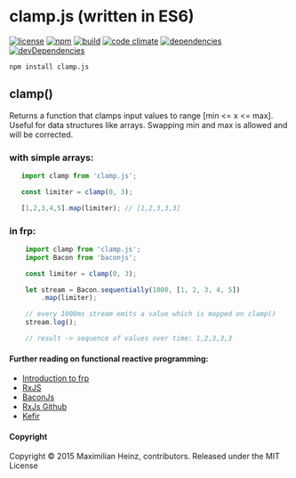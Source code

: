 # clamp.js (written in ES6)

[![license](http://img.shields.io/badge/license-MIT-blue.svg?style=flat)](https://raw.githubusercontent.com/meandmax/clamp.js/master/LICENSE)
[![npm](http://img.shields.io/npm/v/clamp.js.svg?style=flat)](https://www.npmjs.com/package/clamp.js)
[![build](http://img.shields.io/travis/meandmax/clamp.js/master.svg?style=flat)](https://travis-ci.org/meandmax/clamp.js)
[![code climate](http://img.shields.io/codeclimate/github/meandmax/clamp.js.svg?style=flat)](https://codeclimate.com/github/meandmax/clamp.js)
[![dependencies](http://img.shields.io/david/meandmax/clamp.js.svg?style=flat)](https://david-dm.org/meandmax/clamp.js#info=dependencies&view=table)
[![devDependencies](http://img.shields.io/david/dev/meandmax/clamp.js.svg?style=flat)](https://david-dm.org/meandmax/clamp.js#info=devDependencies&view=table)

```
npm install clamp.js
```

## clamp()

Returns a function that clamps input values to range [min <= x <= max]. Useful for data structures like arrays. Swapping min and max is allowed and will be corrected.

### with simple arrays:

 ```js
    import clamp from 'clamp.js';

    const limiter = clamp(0, 3);

    [1,2,3,4,5].map(limiter); // [1,2,3,3,3]
 ```

### in frp:

```js
    import clamp from 'clamp.js';
    import Bacon from 'baconjs';

    const limiter = clamp(0, 3);

    let stream = Bacon.sequentially(1000, [1, 2, 3, 4, 5])
        .map(limiter);

    // every 1000ms stream emits a value which is mapped on clamp()
    stream.log();

    // result -> sequence of values over time: 1,2,3,3,3
```

#### Further reading on functional reactive programming:
- [Introduction to frp](https://gist.github.com/staltz/868e7e9bc2a7b8c1f754)
- [RxJS](http://reactive-extensions.github.io/RxJS/)
- [BaconJs](https://github.com/baconjs/bacon.js)
- [RxJs Github](https://github.com/Reactive-Extensions/RxJS)
- [Kefir](https://github.com/rpominov/kefir)

#### Copyright

Copyright &copy; 2015 Maximilian Heinz, contributors. Released under the MIT License
